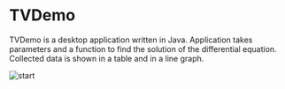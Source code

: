 # TVDemo
TVDemo is a desktop application written in Java. Application takes parameters and a function to find the solution of the differential equation. Collected data is shown in a table and in a line graph.


![start](https://user-images.githubusercontent.com/100305258/155717996-0a0d9486-2204-42ee-b8ef-5d65d3cc3d4e.png)

